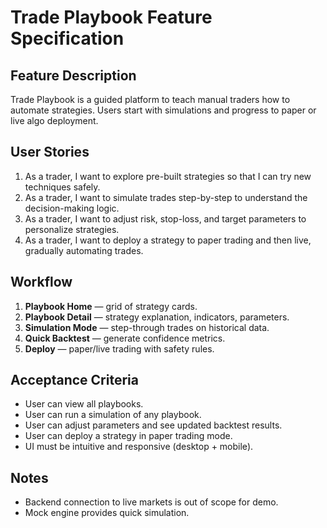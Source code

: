 # Trade Playbook Feature Specification

## Feature Description
Trade Playbook is a guided platform to teach manual traders how to automate strategies. Users start with simulations and progress to paper or live algo deployment.

## User Stories
1. As a trader, I want to explore pre-built strategies so that I can try new techniques safely.
2. As a trader, I want to simulate trades step-by-step to understand the decision-making logic.
3. As a trader, I want to adjust risk, stop-loss, and target parameters to personalize strategies.
4. As a trader, I want to deploy a strategy to paper trading and then live, gradually automating trades.

## Workflow
1. **Playbook Home** — grid of strategy cards.
2. **Playbook Detail** — strategy explanation, indicators, parameters.
3. **Simulation Mode** — step-through trades on historical data.
4. **Quick Backtest** — generate confidence metrics.
5. **Deploy** — paper/live trading with safety rules.

## Acceptance Criteria
- User can view all playbooks.
- User can run a simulation of any playbook.
- User can adjust parameters and see updated backtest results.
- User can deploy a strategy in paper trading mode.
- UI must be intuitive and responsive (desktop + mobile).

## Notes
- Backend connection to live markets is out of scope for demo.
- Mock engine provides quick simulation.
